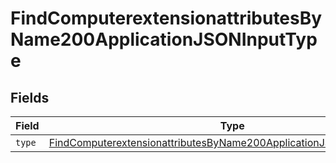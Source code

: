 # FindComputerextensionattributesByName200ApplicationJSONInputType


## Fields

| Field                                                                                                                                                                   | Type                                                                                                                                                                    | Required                                                                                                                                                                | Description                                                                                                                                                             |
| ----------------------------------------------------------------------------------------------------------------------------------------------------------------------- | ----------------------------------------------------------------------------------------------------------------------------------------------------------------------- | ----------------------------------------------------------------------------------------------------------------------------------------------------------------------- | ----------------------------------------------------------------------------------------------------------------------------------------------------------------------- |
| `type`                                                                                                                                                                  | [FindComputerextensionattributesByName200ApplicationJSONInputTypeType](../../models/operations/findcomputerextensionattributesbyname200applicationjsoninputtypetype.md) | :heavy_minus_sign:                                                                                                                                                      | N/A                                                                                                                                                                     |